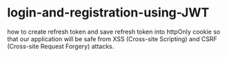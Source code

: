 # login-and-registration-using-JWT
how to create refresh token and save refresh token into httpOnly cookie so that our application will be safe from XSS (Cross-site Scripting) and CSRF (Cross-site Request Forgery) attacks.
